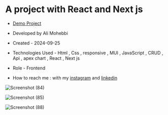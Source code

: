 # A project with React and Next js

- [Demo Project](https://admin-panel-lake-seven.vercel.app/)

- Developed by Ali Mohebbi

- Created - 2024-09-25

- Technologies Used - Html , Css , responsive , MUI , JavaScript , CRUD , Api , apex chart , React , Next js

- Role - Frontend

- How to reach me : with my [instagram](https://www.instagram.com/Ali_Mohebbi_Developer) and [linkedin](https://www.linkedin.com/in/ali-mohebbi-7165b7265/)

![Screenshot (84)](https://github.com/user-attachments/assets/aaab508d-42b6-48e5-a140-35bb996450e9)

![Screenshot (85)](https://github.com/user-attachments/assets/20778120-7d51-4d4e-b077-29d8ac1ff4e3)

![Screenshot (88)](https://github.com/user-attachments/assets/34e04be8-c67b-4b5b-aa76-b17ca7f70c8b)
